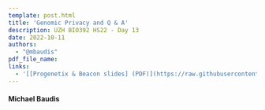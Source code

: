 ```yaml
---
template: post.html
title: 'Genomic Privacy and Q & A'
description: UZH BIO392 HS22 - Day 13
date: 2022-10-11
authors:
  - "@mbaudis"
pdf_file_name: 
links:
  - '[[Progenetix & Beacon slides] (PDF)](https://raw.githubusercontent.com/compbiozurich/UZH-BIO392/master/course-material/2022/2022-10-11___Michael-Baudis__Genomic-data-and-Privacy__UZH-BIO392-HS22.pdf)'
---
```


#### Michael Baudis

<!--more-->

